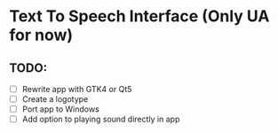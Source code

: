 # Text To Speech Interface (Only UA for now)


## TODO:

- [ ] Rewrite app with GTK4 or Qt5
- [ ] Create a logotype
- [ ] Port app to Windows
- [ ] Add option to playing sound directly in app